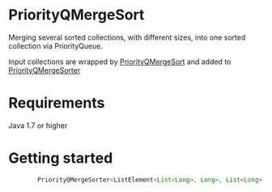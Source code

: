 # PriorityQMergeSort

Merging several sorted collections, with different sizes, into one sorted collection via PriorityQueue.

Input collections are wrapped by [PriorityQMergeSort](src/main/java/org/petka/sort/PriorityQMergeSort.java) and added to
[PriorityQMergeSorter](src/main/java/org/petka/sort/PriorityQMergeSorter.java)


# Requirements
Java 1.7 or higher

# Getting started
``` java
        PriorityQMergeSorter<ListElement<List<Long>, Long>, List<Long>, Long> prioritySort = new PriorityQMergeSorter<>();

``` 